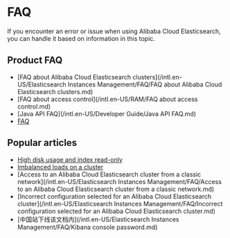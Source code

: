 # FAQ

If you encounter an error or issue when using Alibaba Cloud Elasticsearch, you can handle it based on information in this topic.

## Product FAQ

-   [FAQ about Alibaba Cloud Elasticsearch clusters](/intl.en-US/Elasticsearch Instances Management/FAQ/FAQ about Alibaba Cloud Elasticsearch clusters.md)
-   [FAQ about access control](/intl.en-US/RAM/FAQ about access control.md)
-   [Java API FAQ](/intl.en-US/Developer Guide/Java API FAQ.md)
-   [FAQ](/intl.en-US/Pricing/FAQ.md)

## Popular articles

-   [High disk usage and index read-only]()
-   [Imbalanced loads on a cluster]()
-   [Access to an Alibaba Cloud Elasticsearch cluster from a classic network](/intl.en-US/Elasticsearch Instances Management/FAQ/Access to an Alibaba Cloud Elasticsearch cluster from a classic network.md)
-   [Incorrect configuration selected for an Alibaba Cloud Elasticsearch cluster](/intl.en-US/Elasticsearch Instances Management/FAQ/Incorrect configuration selected for an Alibaba Cloud Elasticsearch cluster.md)
-   [中国站下线该文档内](/intl.en-US/Elasticsearch Instances Management/FAQ/Kibana console password.md)

